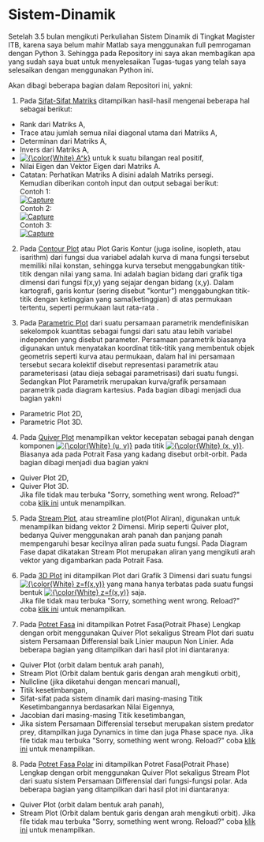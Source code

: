 # Sistem-Dinamik

Setelah 3.5 bulan mengikuti Perkuliahan Sistem Dinamik di Tingkat Magister ITB, karena saya belum mahir Matlab saya menggunakan full pemrogaman dengan Python 3. Sehingga pada Repository ini saya akan membagikan apa yang sudah saya buat untuk menyelesaikan Tugas-tugas yang telah saya selesaikan dengan menggunakan Python ini.

Akan dibagi beberapa bagian dalam Repositori ini, yakni:
1. Pada <a href="https://github.com/wisnuadipradana/Sistem-Dinamik/blob/main/Sifat-Sifat%20Matriks.py">Sifat-Sifat Matriks</a> ditampilkan hasil-hasil mengenai beberapa hal sebagai berikut:
- Rank dari Matriks A,
- Trace atau jumlah semua nilai diagonal utama dari Matriks A,
- Determinan dari Matriks A,
- Invers dari Matriks A,
- <a href="https://www.codecogs.com/eqnedit.php?latex=\fn_phv&space;{\color{Blue}&space;A^k}" target="_blank"><img src="https://latex.codecogs.com/svg.latex?\fn_phv&space;{\color{White}&space;A^k}" title="{\color{White} A^k}" /></a> untuk k suatu bilangan real positif,
- Nilai Eigen dan Vektor Eigen dari Matriks A.
- Catatan: Perhatikan Matriks A disini adalah Matriks persegi. <br>
Kemudian diberikan contoh input dan output sebagai berikut:<br>
Contoh 1:<br>
<a href='https://postimages.org/' target='_blank'><img src='https://i.postimg.cc/GtBc1p4J/Capture.jpg' border='0' alt='Capture'/></a><br>
Contoh 2:<br>
<a href='https://postimg.cc/qzfKfYQQ' target='_blank'><img src='https://i.postimg.cc/Dy0PG3GV/image.png' border='0' alt='Capture'/></a><br>
Contoh 3:<br>
<a href='https://postimages.org/' target='_blank'><img src='https://i.postimg.cc/sxmdPXJY/image.png' border='0' alt='Capture'/></a>


2. Pada <a href="https://github.com/wisnuadipradana/Sistem-Dinamik/blob/main/Contour%20Plot.ipynb">Contour Plot</a> atau Plot Garis Kontur (juga isoline, isopleth, atau isarithm) dari fungsi dua variabel adalah kurva di mana fungsi tersebut memiliki nilai konstan, sehingga kurva tersebut menggabungkan titik-titik dengan nilai yang sama. Ini adalah bagian bidang dari grafik tiga dimensi dari fungsi f(x,y) yang sejajar dengan bidang (x,y). Dalam kartografi, garis kontur (sering disebut "kontur") menggabungkan titik-titik dengan ketinggian yang sama(ketinggian) di atas permukaan tertentu, seperti permukaan laut rata-rata .


3. Pada <a href="https://github.com/wisnuadipradana/Sistem-Dinamik/blob/main/Parametric%20Plot.ipynb">Parametric Plot</a> dari suatu persamaan parametrik mendefinisikan sekelompok kuantitas sebagai fungsi dari satu atau lebih variabel independen yang disebut parameter. Persamaan parametrik biasanya digunakan untuk menyatakan koordinat titik-titik yang membentuk objek geometris seperti kurva atau permukaan, dalam hal ini persamaan tersebut secara kolektif disebut representasi parametrik atau parameterisasi (atau dieja sebagai parametrisasi) dari suatu fungsi. Sedangkan Plot Parametrik merupakan kurva/grafik persamaan parametrik pada diagram kartesius. Pada bagian dibagi menjadi dua bagian yakni
- Parametric Plot 2D,
- Parametric Plot 3D.


4. Pada <a href="https://github.com/wisnuadipradana/Sistem-Dinamik/blob/main/Quiver%20Plot.ipynb">Quiver Plot</a> menampilkan vektor kecepatan sebagai panah dengan komponen <a href="https://www.codecogs.com/eqnedit.php?latex=\fn_phv&space;{\color{White}&space;(u,&space;v)}" target="_blank"><img src="https://latex.codecogs.com/svg.latex?\fn_phv&space;{\color{White}&space;(u,&space;v)}" title="{\color{White} (u, v)}" /></a> pada titik <a href="https://www.codecogs.com/eqnedit.php?latex=\fn_phv&space;{\color{White}&space;(x,&space;y)}" target="_blank"><img src="https://latex.codecogs.com/svg.latex?\fn_phv&space;{\color{White}&space;(x,&space;y)}" title="{\color{White} (x, y)}" /></a>. Biasanya ada pada Potrait Fasa yang kadang disebut orbit-orbit. Pada bagian dibagi menjadi dua bagian yakni
- Quiver Plot 2D,
- Quiver Plot 3D. <br>
Jika file tidak mau terbuka "Sorry, something went wrong. Reload?" coba <a href="https://nbviewer.jupyter.org/github/wisnuadipradana/Sistem-Dinamik/blob/main/Quiver%20Plot.ipynb">klik ini</a> untuk menampilkan.


5. Pada <a href="https://github.com/wisnuadipradana/Sistem-Dinamik/blob/main/Stream%20Plot.ipynb">Stream Plot</a>, atau streamline plot(Plot Aliran), digunakan untuk menampilkan bidang vektor 2 Dimensi. Mirip seperti Quiver plot, bedanya Quiver menggunakan arah panah dan panjang panah mempengaruhi besar kecilnya aliran pada suatu fungsi. Pada Diagram Fase dapat dikatakan Stream Plot merupakan aliran yang mengikuti arah vektor yang digambarkan pada Potrait Fasa.


6. Pada <a href="https://github.com/wisnuadipradana/Sistem-Dinamik/blob/main/3D%20Plot.ipynb">3D Plot</a> ini ditampilkan Plot dari Grafik 3 Dimensi dari suatu fungsi <a href="https://www.codecogs.com/eqnedit.php?latex=\fn_phv&space;{\color{White}&space;z=f(x,y)}" target="_blank"><img src="https://latex.codecogs.com/svg.latex?\fn_phv&space;{\color{White}&space;z=f(x,y)}" title="{\color{White} z=f(x,y)}" /></a> yang mana hanya terbatas pada suatu fungsi bentuk <a href="https://www.codecogs.com/eqnedit.php?latex=\fn_phv&space;{\color{White}&space;z=f(x,y)}" target="_blank"><img src="https://latex.codecogs.com/svg.latex?\fn_phv&space;{\color{White}&space;z=f(x,y)}" title="{\color{White} z=f(x,y)}" /></a> saja.<br>
Jika file tidak mau terbuka "Sorry, something went wrong. Reload?" coba <a href="https://nbviewer.jupyter.org/github/wisnuadipradana/Sistem-Dinamik/blob/main/3D%20Plot.ipynb">klik ini</a> untuk menampilkan.


7. Pada <a href="https://github.com/wisnuadipradana/Sistem-Dinamik/blob/main/Potret%20Fasa.ipynb">Potret Fasa</a> ini ditampilkan Potret Fasa(Potrait Phase) Lengkap dengan orbit menggunakan Quiver Plot sekaligus Stream Plot dari suatu sistem Persamaan Differensial baik Linier maupun Non Linier. Ada beberapa bagian yang ditampilkan dari hasil plot ini diantaranya:
- Quiver Plot (orbit dalam bentuk arah panah),
- Stream Plot (Orbit dalam bentuk garis dengan arah mengikuti orbit),
- Nullcline (jika diketahui dengan mencari manual),
- Titik kesetimbangan,
- Sifat-sifat pada sistem dinamik dari masing-masing Titik Kesetimbangannya berdasarkan Nilai Eigennya,
- Jacobian dari masing-masing Titik kesetimbangan,
- Jika sistem Persamaan Differensial tersebut merupakan sistem predator prey, ditampilkan juga Dynamics in time dan juga Phase space nya.
Jika file tidak mau terbuka "Sorry, something went wrong. Reload?" coba <a href="https://nbviewer.jupyter.org/github/wisnuadipradana/Sistem-Dinamik/blob/main/Potret%20Fasa.ipynb">klik ini</a> untuk menampilkan.


8. Pada <a href="https://github.com/wisnuadipradana/Sistem-Dinamik/blob/main/Potret%20Fasa%20Polar.ipynb">Potret Fasa Polar</a> ini ditampilkan Potret Fasa(Potrait Phase) Lengkap dengan orbit menggunakan Quiver Plot sekaligus Stream Plot dari suatu sistem Persamaan Differensial dari fungsi-fungsi polar. Ada beberapa bagian yang ditampilkan dari hasil plot ini diantaranya:
- Quiver Plot (orbit dalam bentuk arah panah),
- Stream Plot (Orbit dalam bentuk garis dengan arah mengikuti orbit).
Jika file tidak mau terbuka "Sorry, something went wrong. Reload?" coba <a href="https://nbviewer.jupyter.org/github/wisnuadipradana/Sistem-Dinamik/blob/main/Potret%20Fasa%20Polar.ipynb?flush_cache=false">klik ini</a> untuk menampilkan.




<!-- <a href="https://www.codecogs.com/eqnedit.php?latex=\fn_cm&space;{\color{Emerald}&space;A^k}&space;{\color{Red}&space;A^k}&space;{\color{Green}&space;A^k}&space;{\color{Blue}&space;A^k}&space;{\color{Yellow}&space;A^k}&space;{\color{Cyan}&space;A^k}&space;{\color{Magenta}&space;A^k}&space;{\color{Teal}&space;A^k}&space;{\color{Purple}&space;A^k}&space;{\color{DarkBlue}&space;A^k}&space;{\color{DarkRed}&space;A^k}&space;{\color{Orange}&space;A^k}" target="_blank"><img src="https://latex.codecogs.com/svg.latex?\fn_cm&space;{\color{Emerald}&space;A^k}&space;{\color{Red}&space;A^k}&space;{\color{Green}&space;A^k}&space;{\color{Blue}&space;A^k}&space;{\color{Yellow}&space;A^k}&space;{\color{Cyan}&space;A^k}&space;{\color{Magenta}&space;A^k}&space;{\color{Teal}&space;A^k}&space;{\color{Purple}&space;A^k}&space;{\color{DarkBlue}&space;A^k}&space;{\color{DarkRed}&space;A^k}&space;{\color{Orange}&space;A^k}" title="{\color{Emerald} A^k} {\color{Red} A^k} {\color{Green} A^k} {\color{Blue} A^k} {\color{Yellow} A^k} {\color{Cyan} A^k} {\color{Magenta} A^k} {\color{Teal} A^k} {\color{Purple} A^k} {\color{DarkBlue} A^k} {\color{DarkRed} A^k} {\color{Orange} A^k}" /></a> -->
